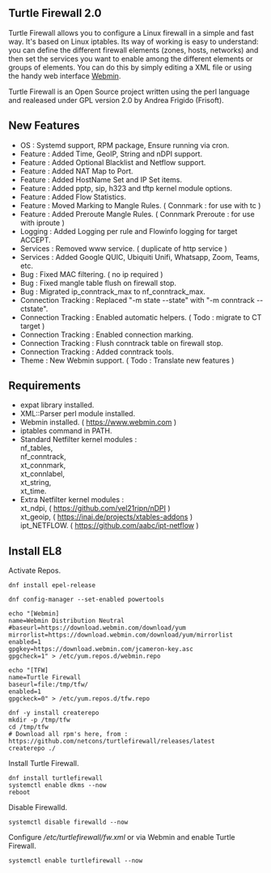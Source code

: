 ## Turtle Firewall 2.0

Turtle Firewall allows you to configure a Linux firewall in a simple and fast way.
It's based on Linux iptables. Its way of working is easy to understand: you can define the different firewall elements (zones, hosts, networks) and then set the services you want to enable among the different elements or groups of elements.
You can do this by simply editing a XML file or using the handy web interface [Webmin](http://www.webmin.com/).

Turtle Firewall is an Open Source project written using the perl language and realeased under GPL version 2.0 by Andrea Frigido (Frisoft).

## New Features

- OS : Systemd support, RPM package, Ensure running via cron.
- Feature : Added Time, GeoIP, String and nDPI support.
- Feature : Added Optional Blacklist and Netflow support.
- Feature : Added NAT Map to Port.
- Feature : Added HostName Set and IP Set items.
- Feature : Added pptp, sip, h323 and tftp kernel module options.
- Feature : Added Flow Statistics.
- Feature : Moved Marking to Mangle Rules. ( Connmark : for use with tc )
- Feature : Added Preroute Mangle Rules. ( Connmark Preroute : for use with iproute )
- Logging : Added Logging per rule and Flowinfo logging for target ACCEPT.
- Services : Removed www service. ( duplicate of http service ) 
- Services : Added Google QUIC, Ubiquiti Unifi, Whatsapp, Zoom, Teams, etc.
- Bug : Fixed MAC filtering. ( no ip required )
- Bug : Fixed mangle table flush on firewall stop.
- Bug : Migrated ip_conntrack_max to nf_conntrack_max.
- Connection Tracking : Replaced "-m state --state" with "-m conntrack --ctstate".
- Connection Tracking : Enabled automatic helpers. ( Todo : migrate to CT target )
- Connection Tracking : Enabled connection marking.
- Connection Tracking : Flush conntrack table on firewall stop.
- Connection Tracking : Added conntrack tools.
- Theme : New Webmin support. ( Todo : Translate new features )

## Requirements

- expat library installed.
- XML::Parser perl module installed.
- Webmin installed. ( https://www.webmin.com )
- iptables command in PATH.
- Standard Netfilter kernel modules : <br>
nf_tables, <br>
nf_conntrack, <br>
xt_connmark, <br>
xt_connlabel, <br>
xt_string, <br>
xt_time. <br>
- Extra Netfilter kernel modules : <br>
xt_ndpi, ( https://github.com/vel21ripn/nDPI ) <br>
xt_geoip, ( https://inai.de/projects/xtables-addons ) <br>
ipt_NETFLOW. ( https://github.com/aabc/ipt-netflow )

## Install EL8

Activate Repos.
```
dnf install epel-release

dnf config-manager --set-enabled powertools

echo "[Webmin]
name=Webmin Distribution Neutral
#baseurl=https://download.webmin.com/download/yum
mirrorlist=https://download.webmin.com/download/yum/mirrorlist
enabled=1
gpgkey=https://download.webmin.com/jcameron-key.asc
gpgcheck=1" > /etc/yum.repos.d/webmin.repo

echo "[TFW]
name=Turtle Firewall
baseurl=file:/tmp/tfw/
enabled=1
gpgckeck=0" > /etc/yum.repos.d/tfw.repo

dnf -y install createrepo
mkdir -p /tmp/tfw
cd /tmp/tfw
# Download all rpm's here, from : https://github.com/netcons/turtlefirewall/releases/latest
createrepo ./
 ```

Install Turtle Firewall.
```
dnf install turtlefirewall
systemctl enable dkms --now
reboot
```

Disable Firewalld.
```
systemctl disable firewalld --now
```

Configure */etc/turtlefirewall/fw.xml* or via Webmin and enable Turtle Firewall.
```
systemctl enable turtlefirewall --now
```
